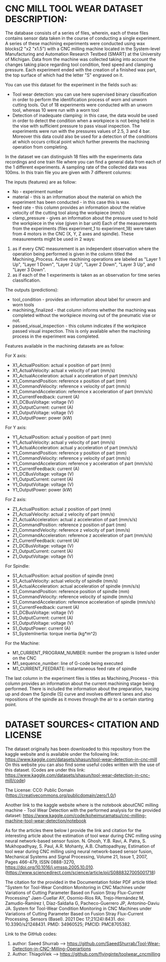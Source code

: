 # CNC MILL TOOL WEAR DATASET DESCRIPTION:

The database consists of a series of files, wherein, each of these files contains sensor data taken in the course of conducting a single experiment.
A series of these machining experiments were conducted using wax blocks(2 "x2 "x1.5") with a CNC milling machine located in the System-level Manufacturing and Automation Research Testbed (SMART) at the University of Michigan.
Data from the machine was collected taking into account the changes taking place regarding tool condition, feed speed and clamping pressure.
Each experiment ended with the creation of a finished wax part, the top surface of which had the letter "S" engraved on it.

You can use this dataset for the experiment in the fields such as:
- Tool wear detection: you can use here supervised binary classification in order to perform the identification process of worn and unworn cutting tools.  Out of 18 experiments were conducted with an unworn tool, whereas 10 were run with a worn tool
- Detection of inadequate clamping: in this case, the data would be used in order to detect the condition when a workpiece is not being held in the vise with sufficient pressure to pass visual inspection. The experiments were run with the pressures values of 2.5, 3 and 4 bar. Moreover this data could also be used for a detection of the conditions at which occurs critical point which further prevents the machining operation from completing.


In the dataset we can distinguish 18 files with the experiments data recordings and one train file where you can find a general data from each of the 1 different experiments. A sampling rate of the collected data was 100ms.
In this train file you are given with 7 different columns:

The inputs (features) are  as follow:
* No - experiment number 
* material - this is an information about the material on which the experiment has been conducted - in this case this is wax.
* feed rate - this column provides an information about the relative velocity of the cutting tool along the workpiece (mm/s)
* clamp_pressure - gives an information about the pressure used to hold the workpiece in the vise (given in bar unit)
Each of the measurements from the experiments (files experiment_1 to experiment_18) were taken from 4 motors in the CNC (X, Y, Z axes and spindle). 
These measurements might be used in 2 ways:
1) as if every CNC measurement is an independent observation where the operation being performed is given in the column titled the Machining_Process. Active machining operations are labeled as "Layer 1 Up", "Layer 1 Down", "Layer 2 Up", "Layer 2 Down", "Layer 3 Up", and "Layer 3 Down". 
2) as if each of the 1 experiments is taken as an observation for time series classification.

The outputs (predictions):
* tool_condition - provides an information about label for unworn and worn tools
* machining_finalized - that column informs whether the machining was completed without the workpiece moving out of the pneumatic vise or not.
* passed_visual_inspection - this column indicates if the workpiece passed visual inspection. This is only available when the machining process in the experiment was completed.


Features available in the machining datasets are as follow:

For X axis:
* X1_ActualPosition: actual x position of part (mm)
* X1_ActualVelocity: actual x velocity of part (mm/s)
* X1_ActualAcceleration: actual x acceleration of part (mm/s/s)
* X1_CommandPosition: reference x position of part (mm)
* X1_CommandVelocity: reference x velocity of part (mm/s)
* X1_CommandAcceleration: reference x acceleration of part (mm/s/s)
* X1_CurrentFeedback: current (A)
* X1_DCBusVoltage: voltage (V)
* X1_OutputCurrent: current (A)
* X1_OutputVoltage: voltage (V)
* X1_OutputPower: power (kW)

For Y axis:
* Y1_ActualPosition: actual y position of part (mm)
* Y1_ActualVelocity: actual y velocity of part (mm/s)
* Y1_ActualAcceleration: actual y acceleration of part (mm/s/s)
* Y1_CommandPosition: reference y position of part (mm)
* Y1_CommandVelocity: reference y velocity of part (mm/s)
* Y1_CommandAcceleration: reference y acceleration of part (mm/s/s)
* Y1_CurrentFeedback: current (A)
* Y1_DCBusVoltage: voltage (V)
* Y1_OutputCurrent: current (A)
* Y1_OutputVoltage: voltage (V)
* Y1_OutputPower: power (kW)

For Z axis:
* Z1_ActualPosition: actual z position of part (mm)
* Z1_ActualVelocity: actual z velocity of part (mm/s)
* Z1_ActualAcceleration: actual z acceleration of part (mm/s/s)
* Z1_CommandPosition: reference z position of part (mm)
* Z1_CommandVelocity: reference z velocity of part (mm/s)
* Z1_CommandAcceleration: reference z acceleration of part (mm/s/s)
* Z1_CurrentFeedback: current (A)
* Z1_DCBusVoltage: voltage (V)
* Z1_OutputCurrent: current (A)
* Z1_OutputVoltage: voltage (V)

For Spindle:
* S1_ActualPosition: actual position of spindle (mm)
* S1_ActualVelocity: actual velocity of spindle (mm/s)
* S1_ActualAcceleration: actual acceleration of spindle (mm/s/s)
* S1_CommandPosition: reference position of spindle (mm)
* S1_CommandVelocity: reference velocity of spindle (mm/s)
* S1_CommandAcceleration: reference acceleration of spindle (mm/s/s)
* S1_CurrentFeedback: current (A)
* S1_DCBusVoltage: voltage (V)
* S1_OutputCurrent: current (A)
* S1_OutputVoltage: voltage (V)
* S1_OutputPower: current (A)
* S1_SystemInertia: torque inertia (kg*m^2)

For the Machine:
* M1_CURRENT_PROGRAM_NUMBER: number the program is listed under on the CNC
* M1_sequence_number: line of G-code being executed
* M1_CURRENT_FEEDRATE: instantaneous feed rate of spindle

The last column in the experiment files is titles as Machining_Process - this column provides an information about the current machining stage being performed. There is included the information about the preparation, tracing up and down the Spindle (S) curve and involves different lanes and also repositions  of the spindle as it moves through the air to a certain starting point.

# DATASET SOURCES< CITATION AND LICENSE

The dataset originally has been downloaded to this repository from the kaggle website and is available under the following link: https://www.kaggle.com/datasets/shasun/tool-wear-detection-in-cnc-mill
On this website you can also find some useful codes written with the use of this dataset.
(Codes are under this link: https://www.kaggle.com/datasets/shasun/tool-wear-detection-in-cnc-mill/code)

The License: CC0: Public Domain (https://creativecommons.org/publicdomain/zero/1.0/)

Another link to the kaggle website where is the notebook aboutCNC milling machine - Tool Wear Detection with the performed analysis for the provided dataset: https://www.kaggle.com/code/koheimuramatsu/cnc-milling-machine-tool-wear-detection/notebook



As for the articles there below I provide the link and citation for the interesting article about the estimation of tool wear during CNC milling using neural network-based sensor fusion.
N. Ghosh, Y.B. Ravi, A. Patra, S. Mukhopadhyay, S. Paul, A.R. Mohanty, A.B. Chattopadhyay,
Estimation of tool wear during CNC milling using neural network-based sensor fusion,
Mechanical Systems and Signal Processing, Volume 21, Issue 1, 2007, Pages 466-479, ISSN 0888-3270, https://doi.org/10.1016/j.ymssp.2005.10.010. 
(https://www.sciencedirect.com/science/article/pii/S0888327005001718)


The citation for the provided in the Documentation folder PDF article titled: "System for Tool-Wear Condition Monitoring in CNC Machines under Variations of Cutting Parameter Based on Fusion Stray Flux-Current Processing"
Jaen-Cuellar AY, Osornio-Ríos RA, Trejo-Hernández M, Zamudio-Ramírez I, Díaz-Saldaña G, Pacheco-Guerrero JP, Antonino-Daviu JA. System for Tool-Wear Condition Monitoring in CNC Machines under Variations of Cutting Parameter Based on Fusion Stray Flux-Current Processing. Sensors (Basel). 2021 Dec 17;21(24):8431. doi: 10.3390/s21248431. PMID: 34960525; PMCID: PMC8705382.


Link to the GitHub codes:
1) author: Saeed Shurrab --> https://github.com/SaeedShurrab/Tool-Wear-Detection-in-CNC-Milling-Operartions
2) Author: ThiagoViek --> https://github.com/flyinginte/toolwear_cncmilling